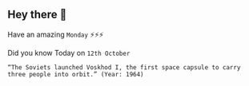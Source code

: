 ## Hey there 👋
Have an amazing `Monday` ⚡⚡⚡

Did you know Today on `12th October`
```
“The Soviets launched Voskhod I, the first space capsule to carry three people into orbit.” (Year: 1964)
```
